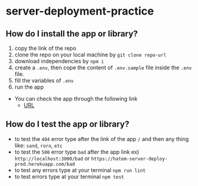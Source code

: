 # server-deployment-practice  

## How do I install the app or library?  
1. copy the link of the repo
1. clone the repo on your local machine by `git clone repo-url`
1. download independencies by `npm i`
1. create a `.env`, then cope the content of `.env.sample` file inside the `.env` file.
1. fill the variables of `.env`
1. run the app

- You can check the app through the following link
  - [URL](https://hatem-server-deploy-prod.herokuapp.com/)  

## How do I test the app or library?  
- to test the `404` error type after the link of the app `/` and then any thing like: `sand`, `roro`, `etc`
- to test the `500` error type `bad` after the app link 
ex) `http://localhost:3000/bad` or `https://hatem-server-deploy-prod.herokuapp.com/bad`
- to test any errors type at your terminal `npm run lint`
- to test errors type at your terminal `npm test`


